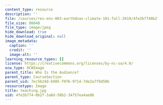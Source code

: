 ```yaml
---
content_type: resource
description: ''
file: /courses/res-env-003-earthdnas-climate-101-fall-2019/4fe3b7740b2f3a8d50b234757ea4ae86_teaching.jpg
file_size: 86048
file_type: image/jpeg
hide_download: true
hide_download_original: null
image_metadata:
  caption: ''
  credit: ''
  image-alt: ''
learning_resource_types: []
license: https://creativecommons.org/licenses/by-nc-sa/4.0/
ocw_type: OCWImage
parent_title: Who Is the Audience?
parent_type: CourseSection
parent_uid: 7ec5b24d-b985-f976-9714-7de2a7f9d50b
resourcetype: Image
title: teaching.jpg
uid: 4fe3b774-0b2f-3a8d-50b2-34757ea4ae86
---
```

